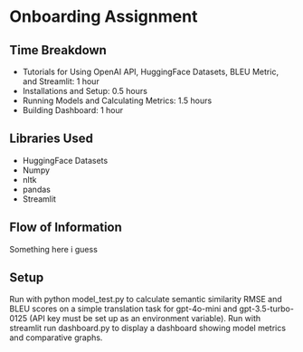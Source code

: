 # Onboarding Assignment
## Time Breakdown
* Tutorials for Using OpenAI API, HuggingFace Datasets, BLEU Metric, and Streamlit: 1 hour
* Installations and Setup: 0.5 hours
* Running Models and Calculating Metrics: 1.5 hours
* Building Dashboard: 1 hour

## Libraries Used
* HuggingFace Datasets
* Numpy
* nltk
* pandas
* Streamlit

## Flow of Information
Something here i guess

## Setup
Run with python model_test.py to calculate semantic similarity RMSE and BLEU scores on a simple translation task for gpt-4o-mini and gpt-3.5-turbo-0125 (API key must be set up as an environment variable).
Run with streamlit run dashboard.py to display a dashboard showing model metrics and comparative graphs.